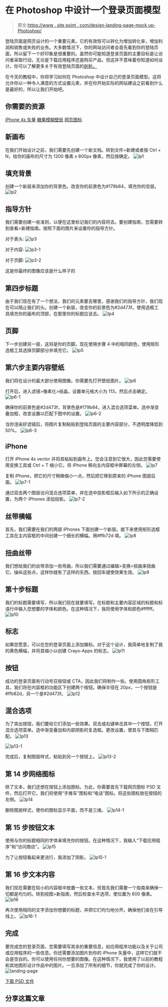 # 在 Photoshop 中设计一个登录页面模型

> 原文:[https://www . site point . com/design-landing-page-mock up-Photoshop/](https://www.sitepoint.com/design-landing-page-mockup-photoshop/)

登陆页面是网页设计的一个重要元素。它的有效性可以转化为增加转化率，增加利润和销售或失败的业务。大多数情况下，你的网站访问者会首先看到你的登陆页面，所以留下一个好印象是很重要的。虽然你可能知道登录页面的主要目标是让访问者采取行动，无论是下载应用程序还是购买产品，但这并不意味着你知道如何设计。你可以了解更多关于有效登陆页面的[剖析。](https://www.sitepoint.com/landing-page-optimization-tips-2/)

在今天的教程中，你将学习如何在 Photoshop 中设计自己的登录页面模型。这将允许你以一种令人满意的方式设置元素，并在你开始实际的网站建设之前看到什么是最好的，所以让我们开始吧。

## 你需要的资源

[iPhone 4s 矢量](http://www.vecteezy.com/technology/39236-iphone-4s-white-free-vector)
[糖果模糊壁纸](http://th07.deviantart.net/fs70/PRE/i/2011/174/b/c/candy_blur_abstract_hd_by_ivereor-d3jsglw.png)
[网页图标](http://dribbble.com/shots/587469-Free-16px-Broccolidryiconsaniconsetitisfullof-icons)

## 新画布

在我们开始设计之前，我们需要先创建一个新文档。转到文件>新建或者按 Ctrl + N，给你的画布的尺寸为 1200 像素 x 800px 像素，然后按确定。
![lp1](../Images/8f7f2a93b1e8524bc1567b26a6ac1763.png)

## 填充背景

创建一个新层来添加你的背景色。改变你的前景色为#179b84，填充你的空层。
![lp2](../Images/141080274658eab47e24f330406ae40c.png)

## 指导方针

我们需要创建一些准则，以便在这里标记我们的内容将去。要创建指南，您需要转到查看>新建指南。按照下面的图片来设置你的指导方针。

对于表头:
![lp3](../Images/7168bf9364e3db7ccaa45c0e4d03cb51.png)

对于内容:
![lp3-1](../Images/3030e61fdb22644b9d5d7b418a34267a.png)

对于页脚:
![lp3-2](../Images/8490d6472a82025810b2ec265207f85b.png)

这是你最终的图像应该是什么样子的

## 第四步标题

由于我们现在有了一个想法，我们的元素要去哪里，感谢我们的指导方针，我们现在可以阻止我们的头。创建一个新层，改变你的前景色为#2d473f。使用选框工具填充你的画布的顶部，在那里你的标题应该去。
![lp4](../Images/125ec4fe22d34fc275c3aad4cabeb13c.png)

## 页脚

下一步创建另一层，这将是你的页脚。现在使用步骤 4 中的相同颜色，使用矩形选框工具选择页脚部分并填充它。
![lp5](../Images/48b45ef391fe852fc24c1da856c373d4.png)

## 第六步主要内容壁纸

我们将在设计的最大部分使用图像。你需要先打开壁纸图片。
![lp6](../Images/6576bbb638d2212d44d38adc35c098d8.png)

打开后，进入滤镜>像素化>结晶，设置单元格大小为 113，然后点击确定。
![lp6-1](../Images/92a82d3a23e47c8d927759303fc8d6fc.png)

确保你的前景色是#2d473f，背景色是#179b84，进入混合选项菜单。选中渐变叠加框，改变设置以匹配下图中的设置。
![lp6-2](../Images/47ee10d68dc917ecef6043b06810e026.png)

当你渲染好滤镜后，将图片复制粘贴到登陆页面的主要内容部分，不透明度降低到 50%。
![lp6-3](../Images/ca985d8bc11d54006e2b7ca47e37c5a2.png)

## iPhone

打开 iPhone 4s vector 并将其粘贴到画布上。您会注意到它很大，因此您需要使用变换工具或 Ctrl + T 缩小它。将 iPhone 移向主内容框中屏幕的左侧。
![lp7](../Images/f231b8875ac99525da3a9f07258e16d3.png)

复制 iPhone，把它的尺寸稍微缩小一点，然后把它移到原来的 iPhone 图层后面。
![lp7-1](../Images/979a948123d90b0a30e711d78e8f22da.png)

通过双击两个图层访问混合选项菜单，并在选中投影框后输入如下所示的正确设置，为两个 iPhones 添加投影。
![lp7-2](../Images/f16f925c62162a02049abde54482c0fc.png)

## 丝带横幅

首先，我们需要在我们的两部 iPhones 下面创建一个新层。接下来使用矩形选框工具在主内容框的中间创建一个细长的横幅。用#ffb72d 填。
![lp8](../Images/1598410163cff5b5f5f345e92b5f3711.png)

## 扭曲丝带

我们想给我们的丝带添加一些弯曲，所以我们需要通过编辑>变换>扭曲来扭曲它。操纵这些点，这样你就有了这样的东西。按回车键使效果生效。
![lp9](../Images/26101e2395f9382589ced0681a3e1048.png)

## 第十步标题

我们的标题需要填写，所以我们现在就要填写。在标题和主要内容区域的标题和标语行中输入您想要的字体和颜色。在这种情况下，我将使用字体和颜色#ffffff。
![lp10](../Images/fa2bf4a1cc11cb418039feb2f3e780c9.png)

## 标志

如果您愿意，可以在您的登录页面上添加徽标。对于这个设计，我简单地复制了我的黄色横幅，并将其缩小以创建 Crayo-Apps 的标志。
![lp11](../Images/ea912afece7b9063f771c7051ec1ddb6.png)

## 按钮

成功的登录页面有行动号召按钮或 CTA，因此我们将制作一些。使用圆角矩形工具，我们将在内容框的功能区下创建两个按钮。确保半径在 20px，一个按钮是#ffb82d，另一个是#2d473f。
![lp12](../Images/d963edb7cbe0fba945c9cddd0ad35c36.png)

## 混合选项

为了突出按钮，我们要给它们添加一些效果。双击或右键单击其中一个按钮，打开混合选项菜单。选中渐变叠加和内部阴影的复选框。更改设置，使其与下图相匹配。
![lp13](../Images/c59e868b0c5e781e0c26a9db80f7f677.png)

![lp13-1](../Images/ef29a6a0e8a43a4b663d8f42bd77fb8b.png)

完成后，复制图层样式，粘贴到另一个按钮上。
![lp13-2](../Images/0deafaafba7df1df8b11e5797ac7b861.png)

## 第 14 步网络图标

除了文本，我们还想在按钮上添加图标。为此，你需要首先下载网页图标 PSD 文件，然后打开它。我们将使用“手推车”图标和“电话”图标。将这些图标放在按钮的左侧。
![lp14](../Images/fd5fb44a800823a6cd95007fcdeed2e6.png)

删除图层样式，使你的图标显示平面，而不是三维。
![lp14-1](../Images/a06dbb98270b1c71dfc5fcf773b7e450.png)

## 第 15 步按钮文本

使用与你的标题相同的字体来填充你的按钮。在这种情况下，我输入“下载应用程序”和“访问商店”。
![lp15](../Images/c87119d7787e1a967d766240778a9cd6.png)

为了让按钮看起来更流行，我添加了阴影。
![lp15-1](../Images/62a0e4cae63a85aa8b13dacf001c9b47.png)

## 第 16 步文本内容

我们现在需要在较小的内容框中放置一些文本，但首先我们需要一个指南来确保一切都是均匀的。转到视图>新指南，然后检查水平选项，使位置为 600 像素。
![lp16](../Images/2fc509f15c5edbe2f1a29a0f41946a46.png)

再次使用相同的文字添加你想要的标题，并把它们均匀地分开。确保他们坐在引导线上。
![lp16-1](../Images/e8438e9445ed77046e7854672649829a.png)

## 完成

要完成您的登录页面，您需要填写其余的重要信息，如应用程序功能以及关于公司或应用程序的一些信息。你还需要添加图片到你的 iPhone 矢量中，这样它们就不会是空白的。你可以使用任何你想要的图像。在这种情况下，我使用了以前的教程和其他图形设计作品中的图片。一旦添加了所有的细节，你就完成了你的设计。
![landing-page](../Images/faa26608f45ddae118972f5c7020c018.png)

[下载 PSD 文件](https://www.dropbox.com/s/t3xpxrer2mn4e5y/landing%20page.zip)

## 分享这篇文章